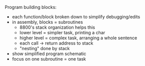 Program building blocks:
- each function/block broken down to simplify debugging/edits
- in assembly, blocks = subroutines
  - 8800's stack organization helps this
  - lower level = simpler task, printing a char
  - higher level = complex task, arranging a whole sentence
  - each call -> return address to stack
  - "nesting" done by stack
- show simplified program schematic
- focus on one subroutine = one task
